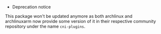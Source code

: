 * Deprecation notice

This package won't be updated anymore as both archlinux and archlinuxarm now provide some version of it in their respective community repository under the name `cni-plugins`.
